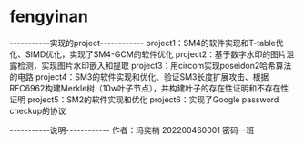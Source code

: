 # fengyinan
-----------实现的project------------
project1：SM4的软件实现和T-table优化、SIMD优化，实现了SM4-GCM的软件优化
project2：基于数字水印的图片泄露检测，实现图片水印嵌入和提取
project3：用circom实现poseidon2哈希算法的电路
project4：SM3的软件实现和优化、验证SM3长度扩展攻击、根据RFC6962构建Merkle树（10w叶子节点），并构建叶子的存在性证明和不存在性证明
project5：SM2的软件实现和优化
project6：实现了Google password checkup的协议

-----------说明------------
作者：冯奕楠 202200460001 密码一班


